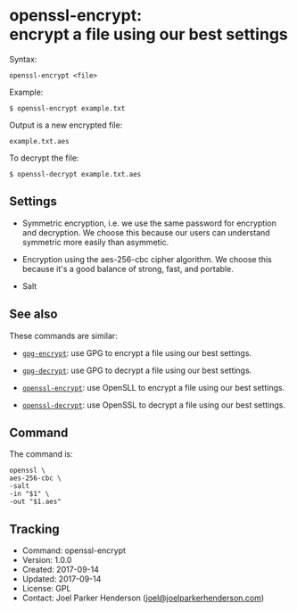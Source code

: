 # openssl-encrypt:<br>encrypt a file using our best settings

Syntax:

    openssl-encrypt <file>

Example:

    $ openssl-encrypt example.txt

Output is a new encrypted file:

    example.txt.aes

To decrypt the file:

    $ openssl-decrypt example.txt.aes


## Settings

  * Symmetric encryption, i.e. we use the same password for encryption and decryption.
    We choose this because our users can understand symmetric more easily than asymmetic.

  * Encryption using the aes-256-cbc cipher algorithm.
    We choose this because it's a good balance of strong, fast, and portable.

  * Salt


## See also

These commands are similar:

  * [`gpg-encrypt`](https://github.com/SixArm/gpg-encrypt): 
    use GPG to encrypt a file using our best settings.
  
  * [`gpg-decrypt`](https://github.com/SixArm/gpg-decrypt): 
    use GPG to decrypt a file using our best settings.

  * [`openssl-encrypt`](https://github.com/SixArm/openssl-encrypt): 
    use OpenSLL to encrypt a file using our best settings.
  
  * [`openssl-decrypt`](https://github.com/SixArm/openssl-decrypt): 
    use OpenSSL to decrypt a file using our best settings.


## Command

The command is:

    openssl \
    aes-256-cbc \
    -salt 
    -in "$1" \
    -out "$1.aes"


## Tracking

  * Command: openssl-encrypt
  * Version: 1.0.0
  * Created: 2017-09-14
  * Updated: 2017-09-14
  * License: GPL
  * Contact: Joel Parker Henderson (joel@joelparkerhenderson.com)
